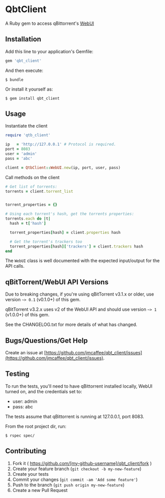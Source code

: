 # QbtClient

A Ruby gem to access qBittorrent's [WebUI](https://github.com/qbittorrent/qBittorrent/wiki/WebUI-API-Documentation)

## Installation

Add this line to your application's Gemfile:

```ruby
gem 'qbt_client'
```

And then execute:

    $ bundle

Or install it yourself as:

    $ gem install qbt_client

## Usage

Instantiate the client

```ruby
require 'qtb_client'

ip   = 'http://127.0.0.1' # Protocol is required.
port = 8083
user = 'admin'
pass = 'abc'

client = QtbClient::WebUI.new(ip, port, user, pass)
```

Call methods on the client

```ruby
# Get list of torrents:
torrents = client.torrent_list


torrent_properties = {}

# Using each torrent's hash, get the torrents properties:
torrents.each do |t|
  hash = t['hash']

  torrent_properties[hash] = client.properties hash

  # Get the torrent's trackers too
  torrent_properties[hash]['trackers'] = client.trackers hash
end
```

The `WebUI` class is well documented with the expected input/output for the API calls.

## qBitTorrent/WebUI API Versions

Due to breaking changes, if you're using qBitTorrent v3.1.x or older, use version `~> 0.1` (v0.1.0+) of this gem.

qBitTorrent v3.2.x uses v2 of the WebUI API and should use version `~> 1` (v1.0.0+) of this gem.

See the CHANGELOG.txt for more details of what has changed.

## Bugs/Questions/Get Help

Create an issue at [https://github.com/jmcaffee/qbt_client/issues](https://github.com/jmcaffee/qbt_client/issues).

## Testing

To run the tests, you'll need to have qBittorrent installed locally, WebUI
turned on, and the credentials set to:

- user: admin
- pass: abc

The tests assume that qBittorrent is running at 127.0.0.1, port 8083.

From the root project dir, run:

    $ rspec spec/

## Contributing

1. Fork it ( https://github.com/[my-github-username]/qbt_client/fork )
2. Create your feature branch (`git checkout -b my-new-feature`)
3. Create your tests
4. Commit your changes (`git commit -am 'Add some feature'`)
5. Push to the branch (`git push origin my-new-feature`)
6. Create a new Pull Request


